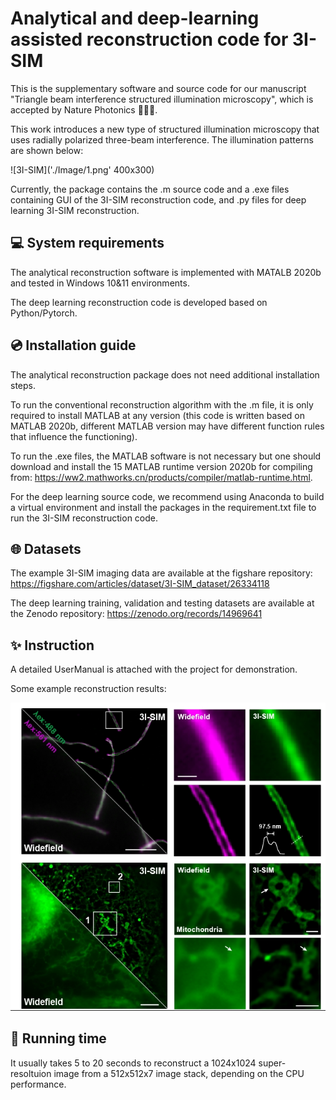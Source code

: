 # Analytical and deep-learning assisted reconstruction code for 3I-SIM

This is the supplementary software and source code for our manuscript "Triangle beam interference structured illumination microscopy", which is accepted by Nature Photonics 🎉🎉🎉.

This work introduces a new type of structured illumination microscopy that uses radially polarized three-beam interference. The illumination patterns are shown below:

![3I-SIM]('./Image/1.png' 400x300)


Currently, the package contains the .m source code and a .exe files containing GUI of the 3I-SIM reconstruction code, and .py files for deep learning 3I-SIM reconstruction.

## 💻 System requirements

The analytical reconstruction software is implemented with MATALB 2020b and tested in Windows 10&11 environments.

The deep learning reconstruction code is developed based on Python/Pytorch.


## 💿️ Installation guide

The analytical reconstruction package does not need additional installation steps. 

To run the conventional reconstruction algorithm with the .m file, it is only required to install MATLAB at any version (this code is written based on MATLAB 2020b, different MATLAB version may have different function rules that influence the functioning).

To run the .exe files, the MATLAB software is not necessary but one should download and install the 15 MATLAB runtime version 2020b for compiling from: https://ww2.mathworks.cn/products/compiler/matlab-runtime.html.

For the deep learning source code, we recommend using Anaconda to build a virtual environment and install the packages in the requirement.txt file to run the 3I-SIM reconstruction code.

## 🌐 Datasets

The example 3I-SIM imaging data are available at the figshare repository: https://figshare.com/articles/dataset/3I-SIM_dataset/26334118

The deep learning training, validation and testing datasets are available at the Zenodo repository: https://zenodo.org/records/14969641

## ✨ Instruction

A detailed UserManual is attached with the project for demonstration. 

Some example reconstruction results:

![3I-SIM](./Image/2.png)

## 🎯 Running time
It usually takes 5 to 20 seconds to reconstruct a 1024x1024 super-resoltuion image from a 512x512x7 image stack, depending on the CPU performance. 



